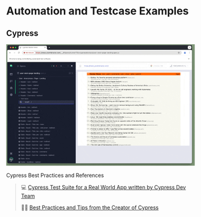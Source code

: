 # Automation and Testcase Examples

## Cypress
![alt text](https://github.com/alexpeaceca/testing_patterns/blob/main/assets/cypress-sample.gif)

Cypress Best Practices and References

>  💻 [Cypress Test Suite for a Real World App written by Cypress Dev Team](https://github.com/cypress-io/cypress-realworld-app)
>
>  👨‍⚕️ [Best Practices and Tips from the Creator of Cypress](https://glebbahmutov.com/blog/)


